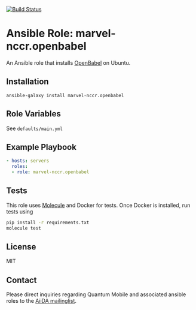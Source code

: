 [![Build Status](https://travis-ci.org/marvel-nccr/ansible-role-openbabel.svg?branch=master)](https://travis-ci.org/marvel-nccr/ansible-role-openbabel)

# Ansible Role: marvel-nccr.openbabel

An Ansible role that installs [OpenBabel](http://openbabel.org/wiki/Main_Page) on Ubuntu.

## Installation

`ansible-galaxy install marvel-nccr.openbabel`

## Role Variables

See `defaults/main.yml`

## Example Playbook

```yaml
- hosts: servers
  roles:
  - role: marvel-nccr.openbabel
```

## Tests

This role uses [Molecule](https://molecule.readthedocs.io/en/latest/#) and
Docker for tests. Once Docker is installed, run tests using

```bash
pip install -r requirements.txt
molecule test
```

## License

MIT

## Contact

Please direct inquiries regarding Quantum Mobile and associated ansible roles to the [AiiDA mailinglist](http://www.aiida.net/mailing-list/).
